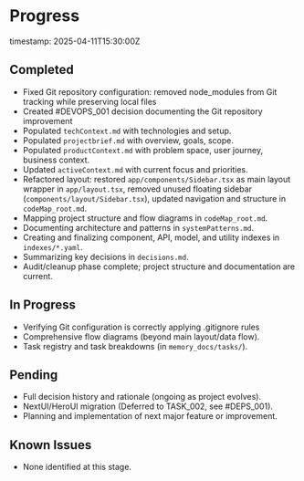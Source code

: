 # Progress
timestamp: 2025-04-11T15:30:00Z

## Completed
- Fixed Git repository configuration: removed node_modules from Git tracking while preserving local files
- Created #DEVOPS_001 decision documenting the Git repository improvement
- Populated `techContext.md` with technologies and setup.
- Populated `projectbrief.md` with overview, goals, scope.
- Populated `productContext.md` with problem space, user journey, business context.
- Updated `activeContext.md` with current focus and priorities.
- Refactored layout: restored `app/components/Sidebar.tsx` as main layout wrapper in `app/layout.tsx`, removed unused floating sidebar (`components/layout/Sidebar.tsx`), updated navigation and structure in `codeMap_root.md`.
- Mapping project structure and flow diagrams in `codeMap_root.md`.
- Documenting architecture and patterns in `systemPatterns.md`.
- Creating and finalizing component, API, model, and utility indexes in `indexes/*.yaml`.
- Summarizing key decisions in `decisions.md`.
- Audit/cleanup phase complete; project structure and documentation are current.

## In Progress
- Verifying Git configuration is correctly applying .gitignore rules
- Comprehensive flow diagrams (beyond main layout/data flow).
- Task registry and task breakdowns (in `memory_docs/tasks/`).

## Pending
- Full decision history and rationale (ongoing as project evolves).
- NextUI/HeroUI migration (Deferred to TASK_002, see #DEPS_001).
- Planning and implementation of next major feature or improvement.

## Known Issues
- None identified at this stage.
